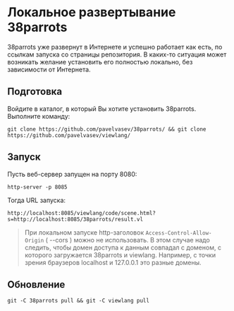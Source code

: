 # Локальное развертывание 38parrots

38parrots уже развернут в Интернете и успешно работает как есть, по ссылкам запуска со страницы репозитория.
В каких-то ситуация может возникать желание установить его полностью локально, без зависимости от Интернета.

## Подготовка
Войдите в каталог, в который Вы хотите установить 38parrots. Выполните команду:
```
git clone https://github.com/pavelvasev/38parrots/ && git clone https://github.com/pavelvasev/viewlang/
```

## Запуск
Пусть веб-сервер запущен на порту 8080:

```
http-server -p 8085
```

Тогда URL запуска:
```
http://localhost:8085/viewlang/code/scene.html?s=http://localhost:8085/38parrots/result.vl
```

> При локальном запуске http-заголовок `Access-Control-Allow-Origin` ( --cors ) можно не использовать.
> В этом случае надо следить, чтобы домен доступа к данным совпадал с доменом, с которого загружается 38parrots и viewlang.
> Например, с точки зрения браузеров localhost и 127.0.0.1 это разные домены.

## Обновление
```
git -C 38parrots pull && git -C viewlang pull
```
